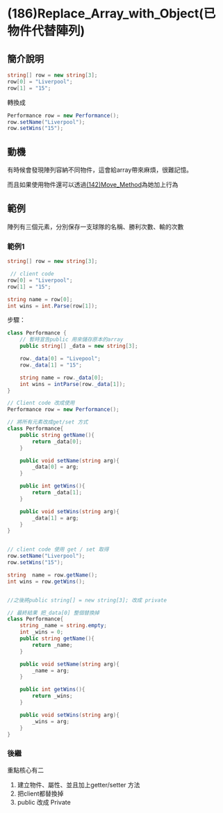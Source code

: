 # (186)Replace_Array_with_Object(已物件代替陣列)

## 簡介說明

``` cs
string[] row = new string[3];
row[0] = "Liverpool";
row[1] = "15";
```

轉換成

``` cs
Performance row = new Performance();
row.setName("Liverpool");
row.setWins("15");
```

## 動機

有時候會發現陣列容納不同物件，這會給array帶來麻煩，很難記憶。

而且如果使用物件還可以透過[(142)Move_Method]((142)Move_Method.md)為她加上行為

## 範例

陣列有三個元素，分別保存一支球隊的名稱、勝利次數、輸的次數

### 範例1

```cs
string[] row = new string[3];

 // client code
row[0] = "Liverpool";
row[1] = "15";

string name = row[0];
int wins = int.Parse(row[1]);
```

步驟：

``` cs
class Performance {
    // 暫時宣告public 用來儲存原本的array
    public string[] _data = new string[3];

    row._data[0] = "Livepool";
    row._data[1] = "15";

    string name = row._data[0];
    int wins = intParse(row._data[1]);
}

// Client code 改成使用
Performance row = new Performance();

// 將所有元素改成get/set 方式
class Performance{
    public string getName(){
        return _data[0];
    }

    public void setName(string arg){
        _data[0] = arg;
    }

    public int getWins(){
        return _data[1];
    }

    public void setWins(string arg){
        _data[1] = arg;
    }
}


// client code 使用 get / set 取得
row.setName("Liverpool");
row.setWins("15");

string  name = row.getName();
int wins = row.getWins();


//之後將public string[] = new string[3]; 改成 private


```

``` cs
// 最終結果 把_data[0] 整個替換掉
class Performance{
    string _name = string.empty;
    int _wins = 0;
    public string getName(){
        return _name;
    }

    public void setName(string arg){
        _name = arg;
    }

    public int getWins(){
        return _wins;
    }

    public void setWins(string arg){
        _wins = arg;
    }
}
```

### 後繼

重點核心有二

1. 建立物件、屬性、並且加上getter/setter 方法
2. 把client都替換掉
3. public 改成 Private